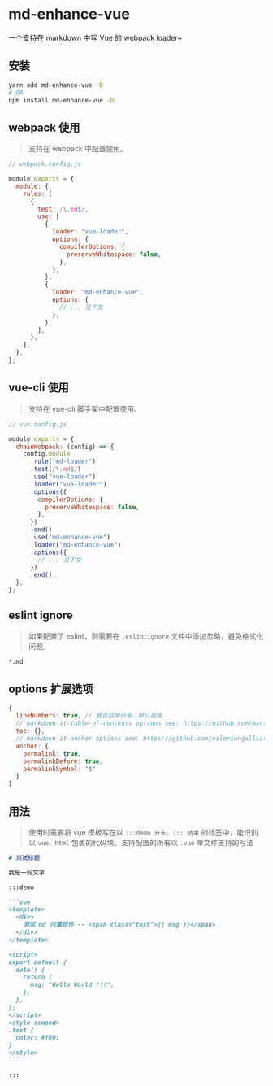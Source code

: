 # md-enhance-vue

一个支持在 markdown 中写 Vue 的 webpack loader~

## 安装

```bash
yarn add md-enhance-vue -D
# OR
npm install md-enhance-vue -D
```

## webpack 使用

> 支持在 webpack 中配置使用。

```js
// webpack.config.js

module.exports = {
  module: {
    rules: [
      {
        test: /\.md$/,
        use: [
          {
            loader: "vue-loader",
            options: {
              compilerOptions: {
                preserveWhitespace: false,
              },
            },
          },
          {
            loader: "md-enhance-vue",
            options: {
              // ... 见下文
            },
          },
        ],
      },
    ],
  },
};
```

## vue-cli 使用

> 支持在 vue-cli 脚手架中配置使用。

```js
// vue.config.js

module.exports = {
  chainWebpack: (config) => {
    config.module
      .rule("md-loader")
      .test(/\.md$/)
      .use("vue-loader")
      .loader("vue-loader")
      .options({
        compilerOptions: {
          preserveWhitespace: false,
        },
      })
      .end()
      .use("md-enhance-vue")
      .loader("md-enhance-vue")
      .options({
        // ... 见下文
      })
      .end();
  },
};
```

## eslint ignore

> 如果配置了 eslint，则需要在 `.eslintignore` 文件中添加忽略，避免格式化问题。

```bash
*.md
```

## options 扩展选项

```js
{
  lineNumbers: true, // 是否启用行号，默认启用
  // markdown-it-table-of-contents options see: https://github.com/martinlissmyr/markdown-it-table-of-contents
  toc: {},
  // markdown-it-anchor options see: https://github.com/valeriangalliat/markdown-it-anchor
  anchor: {
    permalink: true,
    permalinkBefore: true,
    permalinkSymbol: "$"
  }
}
```

## 用法

> 使用时需要将 vue 模板写在以 `:::demo 开头，::: 结束` 的标签中，能识别以 `vue、html` 包裹的代码块。支持配置的所有以 `.vue` 单文件支持的写法

````markdown
# 测试标题

我是一段文字

:::demo

```vue
<template>
  <div>
    测试 md 内置组件 -- <span class="text">{{ msg }}</span>
  </div>
</template>

<script>
export default {
  data() {
    return {
      msg: "Hello World !!!",
    };
  },
};
</script>
<style scoped>
.text {
  color: #f00;
}
</style>
```

:::
````

